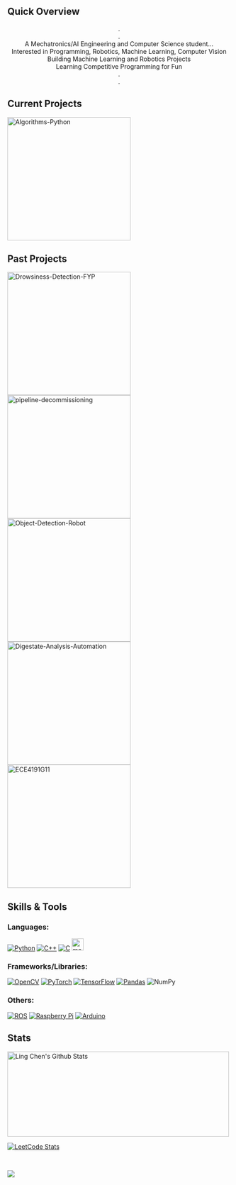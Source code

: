 <!---
<a href="https://github.com/LingC2001" target="_blank" rel="noreferrer"> <img src="https://www.huntingtonsociety.ca/wp-content/uploads/2013/11/Stary-Night-Sky-1026x320.jpg" width=100%/> </a>
--->
## Quick Overview
<p align="center">
  .<br>
  .<br>
  A Mechatronics/AI Engineering and Computer Science student... <br>
  Interested in Programming, Robotics, Machine Learning, Computer Vision<br>
  Building Machine Learning and Robotics Projects <br>
  Learning Competitive Programming for Fun <br>
  .<br>
  .<br>
</p>

## Current Projects
<a href="https://github.com/LingC2001/Algorithms-Python"><img width="278" src="https://denvercoder1-github-readme-stats.vercel.app/api/pin/?username=LingC2001&repo=Algorithms-Python&theme=react&border_color=46464a&bg_color=111112&title_color=F85D7F&hide_border=false&icon_color=F8D866&show_icons=true" alt="Algorithms-Python"></a>
<!--- 
<a href="https://github.com/LingC2001/Leetcode-Solutions"><img width="278" src="https://denvercoder1-github-readme-stats.vercel.app/api/pin/?username=LingC2001&repo=Leetcode-Solutions&theme=react&border_color=46464a&bg_color=111112&title_color=F85D7F&hide_border=false&icon_color=F8D866&show_icons=true" alt="Leetcode-Solutions"></a>
--->

## Past Projects
<p align="left">
<a href="https://github.com/LingC2001/Drowsiness-Detection-FYP"><img width="278" src="https://denvercoder1-github-readme-stats.vercel.app/api/pin/?username=LingC2001&repo=Drowsiness-Detection-FYP&theme=react&border_color=46464a&bg_color=111112&title_color=F85D7F&hide_border=false&icon_color=F8D866&show_icons=true" alt="Drowsiness-Detection-FYP"></a>
<a href="https://github.com/LingC2001/pipeline-decommissioning"><img width="278" src="https://denvercoder1-github-readme-stats.vercel.app/api/pin/?username=LingC2001&repo=pipeline-decommissioning&theme=react&border_color=46464a&bg_color=111112&title_color=F85D7F&hide_border=false&icon_color=F8D866&show_icons=true" alt="pipeline-decommissioning"></a>
<a href="https://github.com/LingC2001/Object-Detection-Robot"><img width="278" src="https://denvercoder1-github-readme-stats.vercel.app/api/pin/?username=LingC2001&repo=Object-Detection-Robot&theme=react&border_color=46464a&bg_color=111112&title_color=F85D7F&hide_border=false&icon_color=F8D866&show_icons=true" alt="Object-Detection-Robot"></a>
<a href="https://github.com/LingC2001/Digestate-Analysis-Automation"><img width="278" src="https://denvercoder1-github-readme-stats.vercel.app/api/pin/?username=LingC2001&repo=Digestate-Analysis-Automation&theme=react&border_color=46464a&bg_color=111112&title_color=F85D7F&hide_border=false&icon_color=F8D866&show_icons=true" alt="Digestate-Analysis-Automation"></a>
<a href="https://github.com/jjah0001/ECE4191G11"><img width="278" src="https://denvercoder1-github-readme-stats.vercel.app/api/pin/?username=jjah0001&repo=ECE4191G11&theme=react&border_color=46464a&bg_color=111112&title_color=F85D7F&hide_border=false&icon_color=F8D866&show_icons=true" alt="ECE4191G11"></a>
</p>

## Skills & Tools
<h3 align="left">Languages:</h3>

[![Python](https://img.shields.io/badge/python-3670A0?style=for-the-badge&logo=python&logoColor=ffdd54)](https://www.python.org/)
[![C++](https://img.shields.io/badge/c++-%2300599C.svg?style=for-the-badge&logo=c%2B%2B&logoColor=white)](https://cplusplus.com/doc/tutorial/)
[![C](https://img.shields.io/badge/c-%2300599C.svg?style=for-the-badge&logo=c&logoColor=white)](https://cplusplus.com/doc/tutorial/)
<a href="https://au.mathworks.com/products/matlab.html"><img src="https://i.imgur.com/B06B0XM.jpeg" alt="matlab" height="27"/></a>

<h3 align="left">Frameworks/Libraries:</h3>

[![OpenCV](https://img.shields.io/badge/opencv-%23white.svg?style=for-the-badge&logo=opencv&logoColor=white)](https://opencv.org/)
[![PyTorch](https://img.shields.io/badge/PyTorch-%23EE4C2C.svg?style=for-the-badge&logo=PyTorch&logoColor=white)](https://pytorch.org/)
[![TensorFlow](https://img.shields.io/badge/TensorFlow-%23FF6F00.svg?style=for-the-badge&logo=TensorFlow&logoColor=white)](https://www.tensorflow.org/)
[![Pandas](https://img.shields.io/badge/pandas-%23150458.svg?style=for-the-badge&logo=pandas&logoColor=white)](https://pandas.pydata.org/)
![NumPy](https://img.shields.io/badge/numpy-%23013243.svg?style=for-the-badge&logo=numpy&logoColor=white)

<h3 align="left">Others:</h3>

[![ROS](https://img.shields.io/badge/ros-%230A0FF9.svg?style=for-the-badge&logo=ros&logoColor=white)](https://www.ros.org/)
[![Raspberry Pi](https://img.shields.io/badge/-RaspberryPi-C51A4A?style=for-the-badge&logo=Raspberry-Pi)](https://www.raspberrypi.com/)
[![Arduino](https://img.shields.io/badge/-Arduino-00979D?style=for-the-badge&logo=Arduino&logoColor=white)](https://www.arduino.cc/)


<!---
<h3 align="left">Connect with me:</h3>

[![Gmail](https://img.shields.io/badge/Gmail-D14836?style=for-the-badge&logo=gmail&logoColor=white)](mailto:LingC2001@gmail.com)
[![Linkedin](https://img.shields.io/badge/linkedin-%230077B5.svg?style=for-the-badge&logo=linkedin&logoColor=white)](https://linkedin.com/in/ling-chen-b7a7971a4)
--->

## Stats
<a>  
  <a href="https://github.com/lingc2001"><img alt="Ling Chen's Github Stats" src="https://denvercoder1-github-readme-stats.vercel.app/api?username=lingc2001&show_icons=true&include_all_commits=true&count_private=true&theme=react&border_color=46464a&bg_color=111112&title_color=F85D7F&icon_color=F8D866" height="192px" width="500px"/></a>
  
  [![LeetCode Stats](https://leetcard.jacoblin.cool/LingC2001?theme=dark&ext=heatmap&hide=ranking&width=500&height=300)](https://leetcode.com/LingC2001/) 
  
  <!--- 
   <a href="https://github.com/lingc2001"><img alt="Ling Chen's Top Languages" src="https://denvercoder1-github-readme-stats.vercel.app/api/top-langs/?username=lingc2001&langs_count=8&layout=compact&theme=react&border_color=7F3FBF&bg_color=0D1117&title_color=F85D7F&icon_color=F8D866" height="192px" width="49.5%"/></a>
  --->
  
  <br/>
</a>

<!--- 
<p align="center">
  <a href="https://github.com/lingc2001">
    <img src="https://github-profile-summary-cards.vercel.app/api/cards/profile-details?username=lingc2001&theme=radical" alt="Ling Chen's GitHub Contribution"/>
  </a>
</p>
--->

![](https://komarev.com/ghpvc/?username=lingc2001&color=blueviolet&style=for-the-badge)





